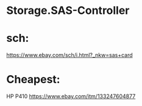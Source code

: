 # Storage.SAS-Controller

# sch:
https://www.ebay.com/sch/i.html?_nkw=sas+card

# Cheapest:
HP P410 https://www.ebay.com/itm/133247604877

